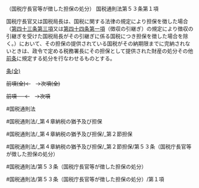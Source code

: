 （国税庁長官等が徴した担保の処分）
国税通則法第５３条第１項

国税庁長官又は国税局長は、国税に関する法律の規定により担保を徴した場合（[第四十三条第三項](国税通則法＿＿＿＿＿第４３条第３項)又は[第四十四条第一項](国税通則法＿＿＿＿＿第４４条第１項)（徴収の引継ぎ）の規定により徴収の引継ぎを受けた国税局長がその引継ぎに係る国税につき担保を徴した場合を除く。）において、その担保の提供されている国税がその納期限までに完納されないときは、政令で定める税務署長にその担保として提供された財産の処分その他[前条](国税通則法＿＿＿＿＿第５２条第１項)に規定する処分を行なわせるものとする。

[条(全)](国税通則法＿＿＿＿＿第５３条_.md)

~~前項(全)←~~　~~→次項(全)~~

~~前項 　 ←~~　~~→次項~~



#国税通則法

#国税通則法/_第４章納税の猶予及び担保

#国税通則法/_第４章納税の猶予及び担保/_第２節担保

#国税通則法/_第４章納税の猶予及び担保/_第２節担保/第５３条（国税庁長官等が徴した担保の処分）

#国税通則法/第５３条（国税庁長官等が徴した担保の処分）

#国税通則法/第５３条（国税庁長官等が徴した担保の処分）/第１項

